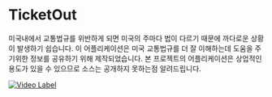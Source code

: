 # TicketOut
미국내에서 교통법규를 위반하게 되면 미국의 주마다 법이 다르기 때문에 까다로운 상황이 발생하기 쉽습니다.
이 어플리케이션은 미국 교통법규를 더 잘 이해하는데 도움을 주기위한 정보를 공유하기 위해 제작되었습니다.
본 프로젝트의 어플리케이션은 상업적인 용도가 있을 수 있으므로 소스는 공개하지 못하는점 알려드립니다.

[![Video Label](https://www.youtube.com/watch?v=eYkBuEUiwMY&t/0.jpg)](https://www.youtube.com/watch?v=eYkBuEUiwMY&t=0s)
